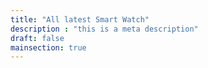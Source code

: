 ```yaml
---
title: "All latest Smart Watch"
description : "this is a meta description"
draft: false
mainsection: true
---
```


